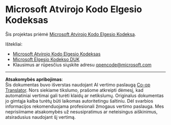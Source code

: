 <!--
CO_OP_TRANSLATOR_METADATA:
{
  "original_hash": "c06b12caf3c901eb3156e3dd5b0aea56",
  "translation_date": "2025-10-21T23:42:39+00:00",
  "source_file": "CODE_OF_CONDUCT.md",
  "language_code": "lt"
}
-->
# Microsoft Atvirojo Kodo Elgesio Kodeksas

Šis projektas priėmė [Microsoft Atvirojo Kodo Elgesio Kodeksą](https://opensource.microsoft.com/codeofconduct/).

Ištekliai:

- [Microsoft Atvirojo Kodo Elgesio Kodeksas](https://opensource.microsoft.com/codeofconduct/)
- [Microsoft Elgesio Kodekso DUK](https://opensource.microsoft.com/codeofconduct/faq/)
- Klausimus ar rūpesčius siųskite adresu [opencode@microsoft.com](mailto:opencode@microsoft.com)

---

**Atsakomybės apribojimas**:  
Šis dokumentas buvo išverstas naudojant AI vertimo paslaugą [Co-op Translator](https://github.com/Azure/co-op-translator). Nors siekiame tikslumo, prašome atkreipti dėmesį, kad automatiniai vertimai gali turėti klaidų ar netikslumų. Originalus dokumentas jo gimtąja kalba turėtų būti laikomas autoritetingu šaltiniu. Dėl svarbios informacijos rekomenduojama profesionali žmogaus vertimo paslauga. Mes neprisiimame atsakomybės už nesusipratimus ar neteisingus aiškinimus, atsiradusius naudojant šį vertimą.